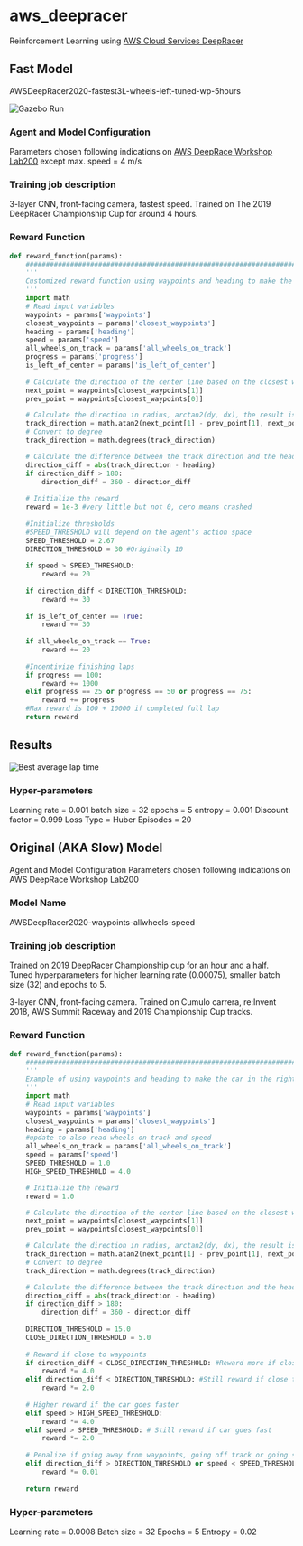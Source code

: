 # aws_deepracer
 Reinforcement Learning using [AWS Cloud Services DeepRacer](https://console.aws.amazon.com/deepracer/home?region=us-east-1#welcome)

## Fast Model
AWSDeepRacer2020-fastest3L-wheels-left-tuned-wp-5hours

![Gazebo Run](run.gif)

### Agent and Model Configuration
Parameters chosen following indications on [AWS DeepRace Workshop Lab200](https://github.com/aws-samples/aws-deepracer-workshops/tree/master/Workshops/2019-reInvent/Lab_200_AIM207) except max. speed = 4 m/s 

### Training job description
3-layer CNN, front-facing camera, fastest speed. Trained on The 2019 DeepRacer Championship Cup for around 4 hours.

### Reward Function
```python
def reward_function(params):
    ###################################################################
    '''
    Customized reward function using waypoints and heading to make the car in the right direction and incentivizing going fast and finishing laps
    '''
    import math
    # Read input variables
    waypoints = params['waypoints']
    closest_waypoints = params['closest_waypoints']
    heading = params['heading']
    speed = params['speed']
    all_wheels_on_track = params['all_wheels_on_track']
    progress = params['progress']
    is_left_of_center = params['is_left_of_center']
    
    # Calculate the direction of the center line based on the closest waypoints
    next_point = waypoints[closest_waypoints[1]]
    prev_point = waypoints[closest_waypoints[0]]

    # Calculate the direction in radius, arctan2(dy, dx), the result is (-pi, pi) in radians
    track_direction = math.atan2(next_point[1] - prev_point[1], next_point[0] - prev_point[0]) 
    # Convert to degree
    track_direction = math.degrees(track_direction)

    # Calculate the difference between the track direction and the heading direction of the car
    direction_diff = abs(track_direction - heading)
    if direction_diff > 180:
        direction_diff = 360 - direction_diff
    
    # Initialize the reward
    reward = 1e-3 #very little but not 0, cero means crashed
    
    #Initialize thresholds
    #SPEED_THRESHOLD will depend on the agent's action space
    SPEED_THRESHOLD = 2.67 
    DIRECTION_THRESHOLD = 30 #Originally 10
    
    if speed > SPEED_THRESHOLD:
        reward += 20
    
    if direction_diff < DIRECTION_THRESHOLD:
        reward += 30
        
    if is_left_of_center == True:
        reward += 30
        
    if all_wheels_on_track == True:
        reward += 20
    
    #Incentivize finishing laps
    if progress == 100: 
        reward += 1000
    elif progress == 25 or progress == 50 or progress == 75:
        reward += progress
    #Max reward is 100 + 10000 if completed full lap
    return reward
```

## Results
![Best average lap time](Capture.JPG)

### Hyper-parameters
Learning rate = 0.001
batch size = 32 
epochs = 5 
entropy = 0.001 
Discount factor = 0.999
Loss Type = Huber
Episodes = 20

## Original (AKA Slow) Model
Agent and Model Configuration
Parameters chosen following indications on AWS DeepRace Workshop Lab200

### Model Name
AWSDeepRacer2020-waypoints-allwheels-speed

### Training job description
Trained on 2019 DeepRacer Championship cup for an hour and a half. Tuned hyperparameters for higher learning rate (0.00075), smaller batch size (32) and epochs to 5.

3-layer CNN, front-facing camera. Trained on Cumulo carrera, re:Invent 2018, AWS Summit Raceway and 2019 Championship Cup tracks.

### Reward Function
```python
def reward_function(params):
    ###############################################################################
    '''
    Example of using waypoints and heading to make the car in the right direction
    '''
    import math
    # Read input variables
    waypoints = params['waypoints']
    closest_waypoints = params['closest_waypoints']
    heading = params['heading']
    #update to also read wheels on track and speed
    all_wheels_on_track = params['all_wheels_on_track']
    speed = params['speed']
    SPEED_THRESHOLD = 1.0 
    HIGH_SPEED_THRESHOLD = 4.0

    # Initialize the reward
    reward = 1.0

    # Calculate the direction of the center line based on the closest waypoints
    next_point = waypoints[closest_waypoints[1]]
    prev_point = waypoints[closest_waypoints[0]]

    # Calculate the direction in radius, arctan2(dy, dx), the result is (-pi, pi) in radians
    track_direction = math.atan2(next_point[1] - prev_point[1], next_point[0] - prev_point[0]) 
    # Convert to degree
    track_direction = math.degrees(track_direction)

    # Calculate the difference between the track direction and the heading direction of the car
    direction_diff = abs(track_direction - heading)
    if direction_diff > 180:
        direction_diff = 360 - direction_diff
    
    DIRECTION_THRESHOLD = 15.0
    CLOSE_DIRECTION_THRESHOLD = 5.0
    
    # Reward if close to waypoints
    if direction_diff < CLOSE_DIRECTION_THRESHOLD: #Reward more if closer to the center
        reward *= 4.0
    elif direction_diff < DIRECTION_THRESHOLD: #Still reward if close to waypoints
        reward *= 2.0 
    
    # Higher reward if the car goes faster
    elif speed > HIGH_SPEED_THRESHOLD: 
        reward *= 4.0
    elif speed > SPEED_THRESHOLD: # Still reward if car goes fast
        reward *= 2.0
    
    # Penalize if going away from waypoints, going off track or going slow 
    elif direction_diff > DIRECTION_THRESHOLD or speed < SPEED_THRESHOLD or all_wheels_on_track == False:  
        reward *= 0.01
    
    return reward
```

### Hyper-parameters
Learning rate = 0.0008 
Batch size = 32 
Epochs = 5 
Entropy = 0.02